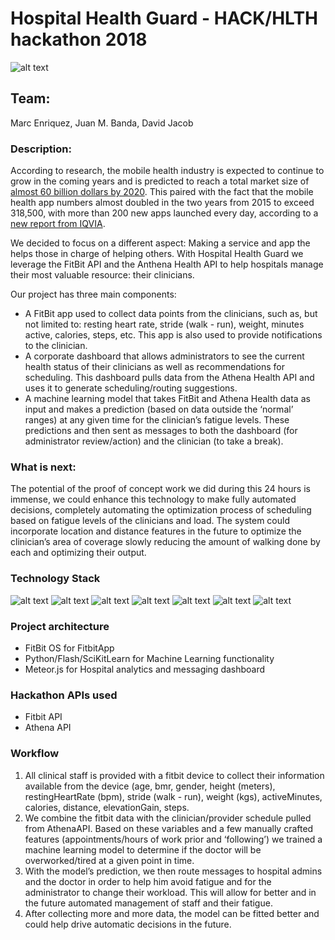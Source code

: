 # Hospital Health Guard - HACK/HLTH hackathon 2018
![alt text](http://www.jmbanda.com/hhg-logo.png "")
## Team: 
Marc Enriquez, Juan M. Banda, David Jacob
### Description: 

According to research, the mobile health industry is expected to continue to grow in the coming years and is predicted to reach a total market size of [almost 60 billion dollars by 2020](https://www.statista.com/topics/2263/mhealth/). This paired with the fact that the mobile health app numbers almost doubled in the two years from 2015 to exceed 318,500, with more than 200 new apps launched every day, according to a [new report from IQVIA](http://www.pmlive.com/blogs/digital_intelligence/archive/2018/january/sharp_rise_in_mobile_health_app_numbers_1215229).

We decided to focus on a different aspect: Making a service and app the helps those in charge of helping others. With Hospital Health Guard we leverage the FitBit API and the Anthena Health API to help hospitals manage their most valuable resource: their clinicians. 

Our project has three main components: 
- A FitBit app used to collect data points from the clinicians, such as, but not limited to: resting heart rate, stride (walk - run), weight,  minutes active, calories, steps, etc. This app is also used to provide notifications to the clinician. 
- A corporate dashboard that allows administrators to see the current health status of their clinicians as well as recommendations for scheduling. This dashboard pulls data from the Athena Health API and uses it to generate scheduling/routing suggestions.
- A machine learning model that takes FitBit and Athena Health data as input and makes a prediction (based on data outside the ‘normal’ ranges) at any given time for the clinician’s fatigue levels. These predictions and then sent as messages to both the dashboard (for administrator review/action) and the clinician (to take a break). 

### What is next: 

The potential of the proof of concept work we did during this 24 hours is immense, we could enhance this technology to make fully automated decisions, completely automating the optimization process of scheduling based on fatigue levels of the clinicians and load. The system could incorporate location and distance features in the future to optimize the clinician’s area of coverage slowly reducing the amount of walking done by each and optimizing their output. 

### Technology Stack
![alt text](http://www.jmbanda.com/fitbit-logo.png "")
![alt text](http://www.jmbanda.com/athena-logo.png "")
![alt text](http://www.jmbanda.com/sklearn-logo.png "")
![alt text](http://www.jmbanda.com/python-logo.png "")
![alt text](http://www.jmbanda.com/flask-logo.png "")
![alt text](http://www.jmbanda.com/meteor-logo.png "")
![alt text](http://www.jmbanda.com/mongodb.png "")

### Project architecture
- FitBit OS for FitbitApp
- Python/Flash/SciKitLearn for Machine Learning functionality
- Meteor.js for Hospital analytics and messaging dashboard

### Hackathon APIs used
- Fitbit API
- Athena API

### Workflow
1. All clinical staff is provided with a fitbit device to collect their information available from the device (age, bmr, gender, height (meters), restingHeartRate (bpm), stride (walk - run), weight (kgs),  activeMinutes, calories, distance, elevationGain, steps.
2. We combine the fitbit data with the clinician/provider schedule pulled from AthenaAPI.
Based on these variables and a few manually crafted features (appointments/hours of work prior and ‘following’) we trained a machine learning model to determine if the doctor will be overworked/tired at a given point in time. 
3. With the model’s prediction, we then route messages to hospital admins and the doctor in order to help him avoid fatigue and for the administrator to change their workload. This will allow for better and in the future automated management of staff and their fatigue. 
4. After collecting more and more data, the model can be fitted better and could help drive automatic decisions in the future.

